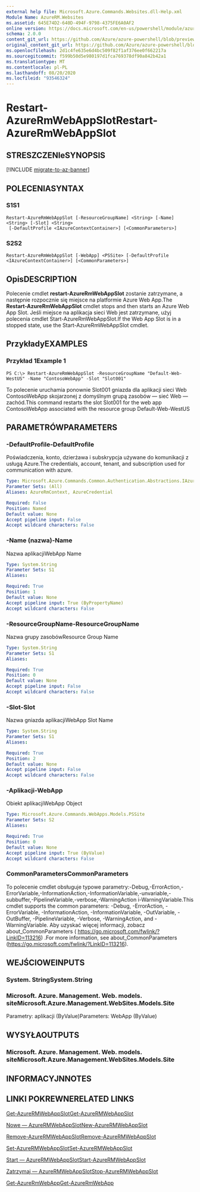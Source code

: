 ```yaml
---
external help file: Microsoft.Azure.Commands.Websites.dll-Help.xml
Module Name: AzureRM.Websites
ms.assetid: 645E74D2-640D-494F-9798-4375FE6A0AF2
online version: https://docs.microsoft.com/en-us/powershell/module/azurerm.websites/restart-azurermwebappslot
schema: 2.0.0
content_git_url: https://github.com/Azure/azure-powershell/blob/preview/src/ResourceManager/Websites/Commands.Websites/help/Restart-AzureRmWebAppSlot.md
original_content_git_url: https://github.com/Azure/azure-powershell/blob/preview/src/ResourceManager/Websites/Commands.Websites/help/Restart-AzureRmWebAppSlot.md
ms.openlocfilehash: 2d1c4fe635e6d4bc509f82f1af376ee0f662217a
ms.sourcegitcommit: f599b50d5e980197d1fca769378df90a842b42a1
ms.translationtype: MT
ms.contentlocale: pl-PL
ms.lasthandoff: 08/20/2020
ms.locfileid: "93546324"
---
```

# <span data-ttu-id="6aca2-101">Restart-AzureRmWebAppSlot</span><span class="sxs-lookup"><span data-stu-id="6aca2-101">Restart-AzureRmWebAppSlot</span></span>

## <span data-ttu-id="6aca2-102">STRESZCZENIe</span><span class="sxs-lookup"><span data-stu-id="6aca2-102">SYNOPSIS</span></span>

[!INCLUDE [migrate-to-az-banner](../../includes/migrate-to-az-banner.md)]

## <span data-ttu-id="6aca2-103">POLECENIA</span><span class="sxs-lookup"><span data-stu-id="6aca2-103">SYNTAX</span></span>

### <span data-ttu-id="6aca2-104">S1</span><span class="sxs-lookup"><span data-stu-id="6aca2-104">S1</span></span>
```
Restart-AzureRmWebAppSlot [-ResourceGroupName] <String> [-Name] <String> [-Slot] <String>
 [-DefaultProfile <IAzureContextContainer>] [<CommonParameters>]
```

### <span data-ttu-id="6aca2-105">S2</span><span class="sxs-lookup"><span data-stu-id="6aca2-105">S2</span></span>
```
Restart-AzureRmWebAppSlot [-WebApp] <PSSite> [-DefaultProfile <IAzureContextContainer>] [<CommonParameters>]
```

## <span data-ttu-id="6aca2-106">Opis</span><span class="sxs-lookup"><span data-stu-id="6aca2-106">DESCRIPTION</span></span>
<span data-ttu-id="6aca2-107">Polecenie cmdlet **restart-AzureRmWebAppSlot** zostanie zatrzymane, a następnie rozpocznie się miejsce na platformie Azure Web App.</span><span class="sxs-lookup"><span data-stu-id="6aca2-107">The **Restart-AzureRmWebAppSlot** cmdlet stops and then starts an Azure Web App Slot.</span></span>
<span data-ttu-id="6aca2-108">Jeśli miejsce na aplikacja sieci Web jest zatrzymane, użyj polecenia cmdlet Start-AzureRmWebAppSlot.</span><span class="sxs-lookup"><span data-stu-id="6aca2-108">If the Web App Slot is in a stopped state, use the Start-AzureRmWebAppSlot cmdlet.</span></span>

## <span data-ttu-id="6aca2-109">Przykłady</span><span class="sxs-lookup"><span data-stu-id="6aca2-109">EXAMPLES</span></span>

### <span data-ttu-id="6aca2-110">Przykład 1</span><span class="sxs-lookup"><span data-stu-id="6aca2-110">Example 1</span></span>
```
PS C:\> Restart-AzureRmWebAppSlot -ResourceGroupName "Default-Web-WestUS" -Name "ContosoWebApp" -Slot "Slot001"
```

<span data-ttu-id="6aca2-111">To polecenie uruchamia ponownie Slot001 gniazda dla aplikacji sieci Web ContosoWebApp skojarzonej z domyślnym grupą zasobów — sieć Web — zachód.</span><span class="sxs-lookup"><span data-stu-id="6aca2-111">This command restarts the slot Slot001 for the web app ContosoWebApp associated with the resource group Default-Web-WestUS</span></span>

## <span data-ttu-id="6aca2-112">PARAMETRÓW</span><span class="sxs-lookup"><span data-stu-id="6aca2-112">PARAMETERS</span></span>

### <span data-ttu-id="6aca2-113">-DefaultProfile</span><span class="sxs-lookup"><span data-stu-id="6aca2-113">-DefaultProfile</span></span>
<span data-ttu-id="6aca2-114">Poświadczenia, konto, dzierżawa i subskrypcja używane do komunikacji z usługą Azure.</span><span class="sxs-lookup"><span data-stu-id="6aca2-114">The credentials, account, tenant, and subscription used for communication with azure.</span></span>

```yaml
Type: Microsoft.Azure.Commands.Common.Authentication.Abstractions.IAzureContextContainer
Parameter Sets: (All)
Aliases: AzureRmContext, AzureCredential

Required: False
Position: Named
Default value: None
Accept pipeline input: False
Accept wildcard characters: False
```

### <span data-ttu-id="6aca2-115">-Name (nazwa)</span><span class="sxs-lookup"><span data-stu-id="6aca2-115">-Name</span></span>
<span data-ttu-id="6aca2-116">Nazwa aplikacji</span><span class="sxs-lookup"><span data-stu-id="6aca2-116">WebApp Name</span></span>

```yaml
Type: System.String
Parameter Sets: S1
Aliases:

Required: True
Position: 1
Default value: None
Accept pipeline input: True (ByPropertyName)
Accept wildcard characters: False
```

### <span data-ttu-id="6aca2-117">-ResourceGroupName</span><span class="sxs-lookup"><span data-stu-id="6aca2-117">-ResourceGroupName</span></span>
<span data-ttu-id="6aca2-118">Nazwa grupy zasobów</span><span class="sxs-lookup"><span data-stu-id="6aca2-118">Resource Group Name</span></span>

```yaml
Type: System.String
Parameter Sets: S1
Aliases:

Required: True
Position: 0
Default value: None
Accept pipeline input: False
Accept wildcard characters: False
```

### <span data-ttu-id="6aca2-119">-Slot</span><span class="sxs-lookup"><span data-stu-id="6aca2-119">-Slot</span></span>
<span data-ttu-id="6aca2-120">Nazwa gniazda aplikacji</span><span class="sxs-lookup"><span data-stu-id="6aca2-120">WebApp Slot Name</span></span>

```yaml
Type: System.String
Parameter Sets: S1
Aliases:

Required: True
Position: 2
Default value: None
Accept pipeline input: False
Accept wildcard characters: False
```

### <span data-ttu-id="6aca2-121">-Aplikacji</span><span class="sxs-lookup"><span data-stu-id="6aca2-121">-WebApp</span></span>
<span data-ttu-id="6aca2-122">Obiekt aplikacji</span><span class="sxs-lookup"><span data-stu-id="6aca2-122">WebApp Object</span></span>

```yaml
Type: Microsoft.Azure.Commands.WebApps.Models.PSSite
Parameter Sets: S2
Aliases:

Required: True
Position: 0
Default value: None
Accept pipeline input: True (ByValue)
Accept wildcard characters: False
```

### <span data-ttu-id="6aca2-123">CommonParameters</span><span class="sxs-lookup"><span data-stu-id="6aca2-123">CommonParameters</span></span>
<span data-ttu-id="6aca2-124">To polecenie cmdlet obsługuje typowe parametry:-Debug,-ErrorAction,-ErrorVariable,-InformationAction,-InformationVariable,-unvariable,-subbuffer,-PipelineVariable,-verbose,-WarningAction i-WarningVariable.</span><span class="sxs-lookup"><span data-stu-id="6aca2-124">This cmdlet supports the common parameters: -Debug, -ErrorAction, -ErrorVariable, -InformationAction, -InformationVariable, -OutVariable, -OutBuffer, -PipelineVariable, -Verbose, -WarningAction, and -WarningVariable.</span></span> <span data-ttu-id="6aca2-125">Aby uzyskać więcej informacji, zobacz about_CommonParameters ( https://go.microsoft.com/fwlink/?LinkID=113216) .</span><span class="sxs-lookup"><span data-stu-id="6aca2-125">For more information, see about_CommonParameters (https://go.microsoft.com/fwlink/?LinkID=113216).</span></span>

## <span data-ttu-id="6aca2-126">WEJŚCIOWE</span><span class="sxs-lookup"><span data-stu-id="6aca2-126">INPUTS</span></span>

### <span data-ttu-id="6aca2-127">System. String</span><span class="sxs-lookup"><span data-stu-id="6aca2-127">System.String</span></span>

### <span data-ttu-id="6aca2-128">Microsoft. Azure. Management. Web. models. site</span><span class="sxs-lookup"><span data-stu-id="6aca2-128">Microsoft.Azure.Management.WebSites.Models.Site</span></span>
<span data-ttu-id="6aca2-129">Parametry: aplikacji (ByValue)</span><span class="sxs-lookup"><span data-stu-id="6aca2-129">Parameters: WebApp (ByValue)</span></span>

## <span data-ttu-id="6aca2-130">WYSYŁA</span><span class="sxs-lookup"><span data-stu-id="6aca2-130">OUTPUTS</span></span>

### <span data-ttu-id="6aca2-131">Microsoft. Azure. Management. Web. models. site</span><span class="sxs-lookup"><span data-stu-id="6aca2-131">Microsoft.Azure.Management.WebSites.Models.Site</span></span>

## <span data-ttu-id="6aca2-132">INFORMACYJN</span><span class="sxs-lookup"><span data-stu-id="6aca2-132">NOTES</span></span>

## <span data-ttu-id="6aca2-133">LINKI POKREWNE</span><span class="sxs-lookup"><span data-stu-id="6aca2-133">RELATED LINKS</span></span>

[<span data-ttu-id="6aca2-134">Get-AzureRMWebAppSlot</span><span class="sxs-lookup"><span data-stu-id="6aca2-134">Get-AzureRMWebAppSlot</span></span>](./Get-AzureRMWebAppSlot.md)

[<span data-ttu-id="6aca2-135">Nowe — AzureRMWebAppSlot</span><span class="sxs-lookup"><span data-stu-id="6aca2-135">New-AzureRMWebAppSlot</span></span>](./New-AzureRMWebAppSlot.md)

[<span data-ttu-id="6aca2-136">Remove-AzureRMWebAppSlot</span><span class="sxs-lookup"><span data-stu-id="6aca2-136">Remove-AzureRMWebAppSlot</span></span>](./Remove-AzureRMWebAppSlot.md)

[<span data-ttu-id="6aca2-137">Set-AzureRMWebAppSlot</span><span class="sxs-lookup"><span data-stu-id="6aca2-137">Set-AzureRMWebAppSlot</span></span>](./Set-AzureRMWebAppSlot.md)

[<span data-ttu-id="6aca2-138">Start — AzureRMWebAppSlot</span><span class="sxs-lookup"><span data-stu-id="6aca2-138">Start-AzureRMWebAppSlot</span></span>](./Start-AzureRMWebAppSlot.md)

[<span data-ttu-id="6aca2-139">Zatrzymaj — AzureRMWebAppSlot</span><span class="sxs-lookup"><span data-stu-id="6aca2-139">Stop-AzureRMWebAppSlot</span></span>](./Stop-AzureRMWebAppSlot.md)

[<span data-ttu-id="6aca2-140">Get-AzureRmWebApp</span><span class="sxs-lookup"><span data-stu-id="6aca2-140">Get-AzureRmWebApp</span></span>](./Get-AzureRmWebApp.md)
